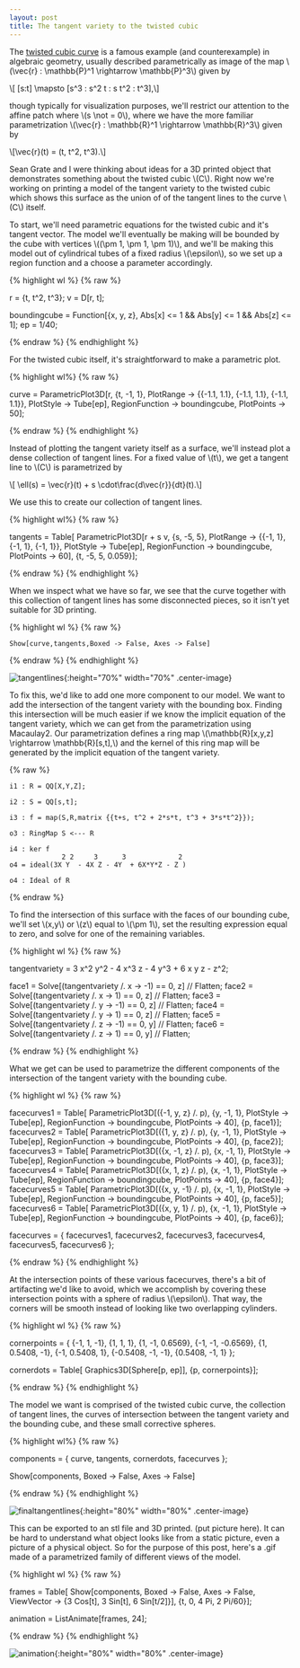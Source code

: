 ```yaml
---
layout: post
title: The tangent variety to the twisted cubic
---
```


The [twisted cubic curve](https://en.wikipedia.org/wiki/Twisted_cubic)
is a famous example (and counterexample) in algebraic geometry,
usually described parametrically as image of the map
\\(\vec{r} : \mathbb{P}^1 \rightarrow \mathbb{P}^3\\) given by

\\[ [s:t] \mapsto [s^3 : s^2 t : s t^2 : t^3],\\]

though typically for visualization purposes, we'll restrict our
attention to the affine patch where \\(s \not = 0\\), where we have
the more familiar parametrization \\(\vec{r} : \mathbb{R}^1
\rightarrow \mathbb{R}^3\\) given by

\\[\vec{r}(t) = (t, t^2, t^3).\\]

Sean Grate and I were thinking about ideas for a 3D printed object
that demonstrates something about the twisted cubic \\(C\\). Right now
we're working on printing a model of the tangent variety to the
twisted cubic which shows this surface as the union of of the tangent
lines to the curve \\(C\\) itself.

To start, we'll need parametric equations for the twisted cubic and
it's tangent vector. The model we'll eventually be making will be
bounded by the cube with vertices \\((\pm 1, \pm 1, \pm 1)\\), and
we'll be making this model out of cylindrical tubes of a fixed radius
\\(\epsilon\\), so we set up a region function and a choose a
parameter accordingly.

{% highlight wl %}
{% raw %}

r = {t, t^2, t^3};
v = D[r, t];

boundingcube = Function[{x, y, z},
   Abs[x] <= 1 &&
   Abs[y] <= 1 &&
   Abs[z] <= 1];
ep = 1/40;

{% endraw %}
{% endhighlight %}

For the twisted cubic itself, it's straightforward to make a
parametric plot.

{% highlight wl%}
{% raw %}

curve = ParametricPlot3D[r, {t, -1, 1}, 
   PlotRange -> {{-1.1, 1.1}, 
                 {-1.1, 1.1},
                 {-1.1, 1.1}},
   PlotStyle -> Tube[ep],
   RegionFunction -> boundingcube,
   PlotPoints -> 50];

{% endraw %}
{% endhighlight %}

Instead of plotting the tangent variety itself as a surface, we'll
instead plot a dense collection of tangent lines. For a fixed value of
\\(t\\), we get a tangent line to \\(C\\) is parametrized by

\\[ \\ell(s) = \\vec{r}(t) + s \\cdot\\frac{d\\vec{r}}{dt}(t).\\]

We use this to create our collection of tangent lines.

{% highlight wl%}
{% raw %}

tangents = Table[
   ParametricPlot3D[r + s v, {s, -5, 5}, 
    PlotRange -> {{-1, 1},
                  {-1, 1},
                  {-1, 1}},
    PlotStyle -> Tube[ep],
    RegionFunction -> boundingcube,
    PlotPoints -> 60],
   {t, -5, 5, 0.059}];

{% endraw %}
{% endhighlight %}

When we inspect what we have so far, we see that the curve together
with this collection of tangent lines has some disconnected pieces, so
it isn't yet suitable for 3D printing.

{% highlight wl %}
{% raw  %}

	Show[curve,tangents,Boxed -> False, Axes -> False]
	
{% endraw %}
{% endhighlight %}

![tangentlines]({{site.url}}/public/tangentlines.png){:height="70%"
width="70%" .center-image}

To fix this, we'd like to add one more component to our model. We want
to add the intersection of the tangent variety with the bounding
box. Finding this intersection will be much easier if we know the
implicit equation of the tangent variety, which we can get from the
parametrization using Macaulay2. Our parametrization defines a ring
map \\(\mathbb{R}[x,y,z] \rightarrow \mathbb{R}[s,t],\\) and the
kernel of this ring map will be generated by the implicit equation of
the tangent variety.

{% raw %}

    i1 : R = QQ[X,Y,Z];

    i2 : S = QQ[s,t];

    i3 : f = map(S,R,matrix {{t+s, t^2 + 2*s*t, t^3 + 3*s*t^2}});

    o3 : RingMap S <--- R

    i4 : ker f
                 2 2     3      3             2
    o4 = ideal(3X Y  - 4X Z - 4Y  + 6X*Y*Z - Z )

    o4 : Ideal of R
{% endraw %}

To find the intersection of this surface with the faces of our
bounding cube, we'll set \\(x,y\\) or \\(z\\) equal to \\(\pm 1\\),
set the resulting expression equal to zero, and solve for one of the
remaining variables.

{% highlight wl %}
{% raw %}

tangentvariety = 3 x^2 y^2 - 4 x^3 z - 4 y^3 + 6 x y z - z^2;

face1 = Solve[(tangentvariety /. x -> -1) == 0, z] // Flatten;
face2 = Solve[(tangentvariety /. x -> 1) == 0, z] // Flatten;
face3 = Solve[(tangentvariety /. y -> -1) == 0, z] // Flatten;
face4 = Solve[(tangentvariety /. y -> 1) == 0, z] // Flatten;
face5 = Solve[(tangentvariety /. z -> -1) == 0, y] // Flatten;
face6 = Solve[(tangentvariety /. z -> 1) == 0, y] // Flatten;

{% endraw %}
{% endhighlight %}

What we get can be used to parametrize the different components of the
intersection of the tangent variety with the bounding cube.

{% highlight wl %}
{% raw %}

facecurves1 = Table[
   ParametricPlot3D[({-1, y, z} /. p), {y, -1, 1},
    PlotStyle -> Tube[ep],
    RegionFunction -> boundingcube,
    PlotPoints -> 40],
   {p, face1}];
facecurves2 = Table[
   ParametricPlot3D[({1, y, z} /. p), {y, -1, 1},
    PlotStyle -> Tube[ep],
    RegionFunction -> boundingcube,
    PlotPoints -> 40],
   {p, face2}];
facecurves3 = Table[
   ParametricPlot3D[({x, -1, z} /. p), {x, -1, 1},
    PlotStyle -> Tube[ep],
    RegionFunction -> boundingcube,
    PlotPoints -> 40],
   {p, face3}];
facecurves4 = Table[
   ParametricPlot3D[({x, 1, z} /. p), {x, -1, 1},
    PlotStyle -> Tube[ep],
    RegionFunction -> boundingcube,
    PlotPoints -> 40],
   {p, face4}];
facecurves5 = Table[
   ParametricPlot3D[({x, y, -1} /. p), {x, -1, 1},
    PlotStyle -> Tube[ep],
    RegionFunction -> boundingcube,
    PlotPoints -> 40],
   {p, face5}];
facecurves6 = Table[
   ParametricPlot3D[({x, y, 1} /. p), {x, -1, 1},
    PlotStyle -> Tube[ep],
    RegionFunction -> boundingcube,
    PlotPoints -> 40],
   {p, face6}];

facecurves = {
   facecurves1,
   facecurves2,
   facecurves3,
   facecurves4,
   facecurves5,
   facecurves6
   };

{% endraw %}
{% endhighlight %}

At the intersection points of these various facecurves, there's a bit
of artifacting we'd like to avoid, which we accomplish by covering
these intersection points with a sphere of radius \\(\epsilon\\). That
way, the corners will be smooth instead of looking like two
overlapping cylinders.

{% highlight wl %}
{% raw %}

cornerpoints = {
   {-1, 1, -1},
   {1, 1, 1},
   {1, -1, 0.6569},
   {-1, -1, -0.6569},
   {1, 0.5408, -1},
   {-1, 0.5408, 1},
   {-0.5408, -1, -1},
   {0.5408, -1, 1}
   };

cornerdots = Table[
    Graphics3D[Sphere[p, ep]],
    {p, cornerpoints}];

{% endraw %}
{% endhighlight %}

The model we want is comprised of the twisted cubic curve, the
collection of tangent lines, the curves of intersection between the
tangent variety and the bounding cube, and these small corrective
spheres.

{% highlight wl%}
{% raw %}

components = {
	curve, 
	tangents, 
	cornerdots, 
	facecurves
};

Show[components, Boxed -> False, Axes -> False]

{% endraw %}
{% endhighlight %}

![finaltangentlines]({{site.url}}/public/finaltangentlines.png){:height="80%"
width="80%" .center-image}

This can be exported to an stl file and 3D printed. (put picture
here). It can be hard to understand what object looks like from a
static picture, even a picture of a physical object. So for the
purpose of this post, here's a .gif made of a parametrized family of
different views of the model.

{% highlight wl %}
{% raw %}

frames = Table[
   Show[components,
   Boxed -> False,
   Axes -> False, 
   ViewVector -> {3 Cos[t],
                  3 Sin[t],
                  6 Sin[t/2]}],
                  {t, 0, 4 Pi, 2 Pi/60}];

animation = ListAnimate[frames, 24];

{% endraw %}
{% endhighlight %}

![animation]({{site.url}}/public/animation.gif){:height="80%"
width="80%" .center-image}
